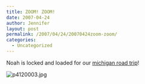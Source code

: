 ```yaml
---
title: ZOOM! ZOOM!
date: 2007-04-24
author: Jennifer
layout: post
permalink: /2007/04/24/20070424zoom-zoom/
categories:
  - Uncategorized
---
```

Noah is locked and loaded for our [michigan road trip](http://www.flickr.com/photos/jenniferandJennifers_photos/sets/72157600122547281/ "michigan road trip")!

<img id="image164" alt="p4120003.jpg" src="http://static.squarespace.com/static/50db6bb3e4b015296cd43789/50dfa5b1e4b0dc6320e0b5ea/50dfa5b1e4b0dc6320e0b682/1177429607000/?format=original" />
